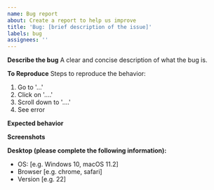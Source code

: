 ```yaml
---
name: Bug report
about: Create a report to help us improve
title: 'Bug: [brief description of the issue]'
labels: bug
assignees: ''
---
```


**Describe the bug**
A clear and concise description of what the bug is.

**To Reproduce**
Steps to reproduce the behavior:
1. Go to '...'
2. Click on '....'
3. Scroll down to '....'
4. See error

**Expected behavior**

**Screenshots**

**Desktop (please complete the following information):**
- OS: [e.g. Windows 10, macOS 11.2]
- Browser [e.g. chrome, safari]
- Version [e.g. 22]

